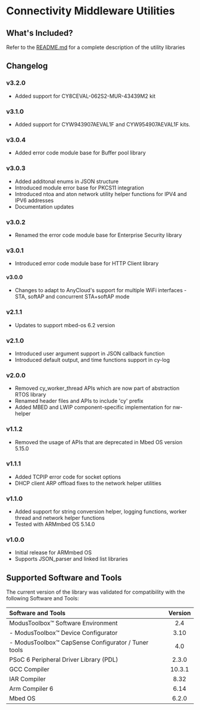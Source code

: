 # Connectivity Middleware Utilities

## What's Included?
Refer to the [README.md](./README.md) for a complete description of the utility libraries

## Changelog

### v3.2.0
* Added support for CY8CEVAL-062S2-MUR-43439M2 kit

### v3.1.0
* Added support for CYW943907AEVAL1F and CYW954907AEVAL1F kits.

### v3.0.4
* Added error code module base for Buffer pool library

### v3.0.3
* Added additonal enums in JSON structure
* Introduced module error base for PKCS11 integration
* Introduced ntoa and aton network utility helper functions for IPV4 and IPV6 addresses
* Documentation updates

### v3.0.2
* Renamed the error code module base for Enterprise Security library

### v3.0.1
* Introduced error code module base for HTTP Client library

#### v3.0.0
* Changes to adapt to AnyCloud's support for multiple WiFi interfaces - STA, softAP and concurrent STA+softAP mode

### v2.1.1
* Updates to support mbed-os 6.2 version

### v2.1.0
* Introduced user argument support in JSON callback function
* Introduced default output, and time functions support in cy-log

### v2.0.0
* Removed cy_worker_thread APIs which are now part of abstraction RTOS library
* Renamed header files and APIs to include 'cy' prefix
* Added MBED and LWIP component-specific implementation for nw-helper

### v1.1.2
* Removed the usage of APIs that are deprecated in Mbed OS version 5.15.0

### v1.1.1
* Added TCPIP error code for socket options
* DHCP client ARP offload fixes to the network helper utilities

### v1.1.0
* Added support for string conversion helper, logging functions, worker thread and network helper functions
* Tested with ARMmbed OS 5.14.0

### v1.0.0
* Initial release for ARMmbed OS
* Supports JSON_parser and linked list libraries

## Supported Software and Tools
The current version of the library was validated for compatibility with the following Software and Tools:

| Software and Tools                                        | Version |
| :---                                                      | :----:  |
| ModusToolbox&trade; Software Environment                  | 2.4     |
| - ModusToolbox&trade; Device Configurator                 | 3.10    |
| - ModusToolbox&trade; CapSense Configurator / Tuner tools | 4.0     |
| PSoC 6 Peripheral Driver Library (PDL)                    | 2.3.0   |
| GCC Compiler                                              | 10.3.1  |
| IAR Compiler                                              | 8.32    |
| Arm Compiler 6                                            | 6.14    |
| Mbed OS                                                   | 6.2.0   |
